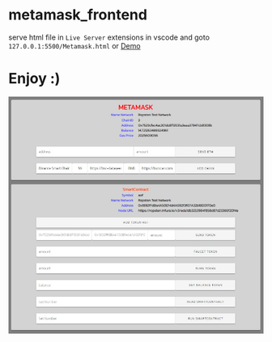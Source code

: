 # metamask_frontend
serve html file in `Live Server` extensions in vscode and goto `127.0.0.1:5500/Metamask.html` or [Demo](https://nodered.demowebs.store/aofserver/Metamask.html)

# Enjoy :)
![](https://github.com/aofserver/metamask_frontend/blob/main/metamask.jpg)
